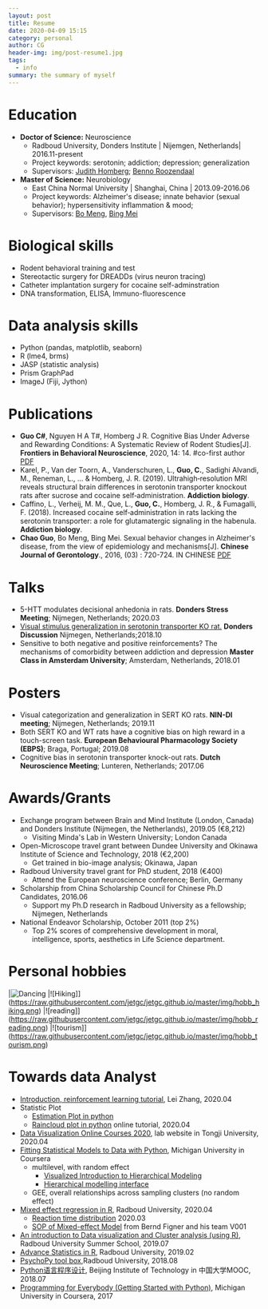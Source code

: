 ```yaml
---
layout: post
title: Resume
date: 2020-04-09 15:15
category: personal
author: CG
header-img: img/post-resume1.jpg
tags: 
  - info
summary: the summary of myself
---
```



# Education

- **Doctor of Science:** Neuroscience
  - Radboud University, Donders Institute | Nijemgen, Netherlands| 2016.11-present
  - Project keywords: serotonin; addiction; depression; generalization
  - Supervisors: [Judith Homberg](https://scholar.google.nl/citations?user=Jgcv9CQAAAAJ&hl=nl); [Benno Roozendaal](https://www.researchgate.net/profile/Benno_Roozendaal)
- **Master of Science:** Neurobiology
  - East China Normal University | Shanghai, China | 2013.09-2016.06
  - Project keywords: Alzheimer's disease; innate behavior (sexual behavior); hypersensitivity inflammation & mood;
  - Supervisors: [Bo Meng](https://www.researchgate.net/profile/Bo_Meng16), [Bing Mei](http://english.ecnu.edu.cn/_t89/1746/list.htm)


# Biological skills
- Rodent behavioral training and test
- Stereotactic surgery for DREADDs (virus neuron tracing)
- Catheter implantation surgery for cocaine self-adminstration
- DNA transformation, ELISA, Immuno-fluorescence
  
# Data analysis skills
- Python (pandas, matplotlib, seaborn)
- R (lme4, brms)
- JASP (statistic analysis)
- Prism GraphPad
- ImageJ (Fiji, Jython)
  
# Publications
- **Guo C#**, Nguyen H A T#,  Homberg J R. Cognitive Bias Under Adverse and Rewarding Conditions: A Systematic Review of Rodent Studies[J]. **Frontiers in Behavioral Neuroscience**, 2020, 14: 14. #co-first author [PDF](https://raw.githubusercontent.com/jetgc/jetgc.github.io/master/pdf/2020_cguo_Cognitive_Bias.pdf)
- Karel, P., Van der Toorn, A., Vanderschuren, L., **Guo, C.**, Sadighi Alvandi, M., Reneman, L., ... & Homberg, J. R. (2019). Ultrahigh‐resolution MRI reveals structural brain differences in serotonin transporter knockout rats after sucrose and cocaine self‐administration. **Addiction biology**.
- Caffino, L., Verheij, M. M., Que, L., **Guo, C.**, Homberg, J. R., & Fumagalli, F. (2018). Increased cocaine self‐administration in rats lacking the serotonin transporter: a role for glutamatergic signaling in the habenula. **Addiction biology**.
- **Chao Guo**, Bo Meng, Bing Mei. Sexual behavior changes in Alzheimer's disease, from the view of epidemiology and mechanisms[J]. **Chinese Journal of Gerontology**., 2016, (03) : 720-724. IN CHINESE [PDF](https://raw.githubusercontent.com/jetgc/jetgc.github.io/master/pdf/cguo-阿尔茨海默症伴性行为紊乱的相关研究进展.pdf)


# Talks
- 5-HTT modulates decisional anhedonia in rats. **Donders Stress Meeting**; Nijmegen, Netherlands; 2020.03
- [Visual stimulus generalization in serotonin transporter KO rat.](https://www.ru.nl/dondersdiscussions/previous-events/dd2018/program/parallel-sessions/parallel-session-1/) **Donders Discussion** Nijmegen, Netherlands;2018.10 
- Sensitive to both negative and positive reinforcements? The mechanisms of comorbidity between addiction and depression **Master Class in Amsterdam University**; Amsterdam, Netherlands, 2018.01

# Posters
- Visual categorization and generalization in SERT KO rats. **NIN-DI meeting**; Nijmegen, Netherlands; 2019.11
- Both SERT KO and WT rats have a cognitive bias on high reward in a touch-screen task. **European Behavioural Pharmacology Society (EBPS)**; Braga, Portugal; 2019.08
- Cognitive bias in serotonin transporter knock-out rats. **Dutch Neuroscience Meeting**; Lunteren, Netherlands; 2017.06

# Awards/Grants
- Exchange program between Brain and Mind Institute (London, Canada) and Donders Institute (Nijmegen, the Netherlands), 2019.05 (€8,212)
  - Visiting Minda's Lab in Western University; London Canada
- Open-Microscope travel grant between Dundee University and Okinawa Institute of Science and Technology, 2018 (€2,200)
  - Get trained in bio-image analysis; Okinawa, Japan
- Radboud University travel grant for PhD student, 2018 (‎€400)
  - Attend the European neuroscience conference; Berlin, Germany
- Scholarship from China Scholarship Council for Chinese Ph.D Candidates, 2016.06 
  - Support my Ph.D research in Radboud University as a fellowship; Nijmegen, Netherlands
- National Endeavor Scholarship, October 2011 (top 2%)
  - Top 2% scores of comprehensive development in moral, intelligence, sports, aesthetics in Life Science department.

# Personal hobbies
|![Dancing](https://raw.githubusercontent.com/jetgc/jetgc.github.io/master/img/hobb_dancing.png) |![Hiking]](https://raw.githubusercontent.com/jetgc/jetgc.github.io/master/img/hobb_hiking.png) |![reading]](https://raw.githubusercontent.com/jetgc/jetgc.github.io/master/img/hobb_reading.png) |![tourism]](https://raw.githubusercontent.com/jetgc/jetgc.github.io/master/img/hobb_tourism.png)

# Towards data Analyst

- [Introduction, reinforcement learning tutorial](https://github.com/lei-zhang/RL_tutorial_webinar), Lei Zhang, 2020.04
- Statistic Plot
  - [Estimation Plot in python](https://acclab.github.io/DABEST-python-docs/tutorial.html)
  - [Raincloud plot in python](https://github.com/RainCloudPlots/RainCloudPlots/tree/master/tutorial_python) online tutorial, 2020.04
- [Data Visualization Online Courses 2020](https://idvxlab.com/teaching.html), lab website in Tongji University, 2020.04
- [Fitting Statistical Models to Data with Python](https://www.coursera.org/learn/fitting-statistical-models-data-python/home/info), Michigan University in Coursera
  - multilevel, with random effect
    - [Visualized Introduction to Hierarchical Modeling](http://mfviz.com/hierarchical-models/)
    - [Hierarchical modelling interface](https://calpolystat3.shinyapps.io/Hierarchical_Models/)
  - GEE, overall relationships across sampling clusters (no random effect)
- [Mixed effect regression in R](https://brightspace.ru.nl/d2l/home/93862), Radboud University, 2020.04
  - [Reaction time distribution](https://lindeloev.shinyapps.io/shiny-rt/) 2020.03
  - [SOP of Mixed-effect Model](http://decision-lab.org/people/) from Bernd Figner and his team V001
- [An introduction to Data visualization and Cluster analysis (using R)](https://brightspace.ru.nl/d2l/home/75100), Radboud University Summer School, 2019.07
- [Advance Statistics in R](https://brightspace.ru.nl/d2l/home/17033), Radboud University, 2019.02
- [PsychoPy tool box](https://www.socsci.ru.nl/wilberth/nocms/psychopy/print.php),Radboud University, 2018.08
- [Python语言程序设计](http://www.icourse163.org/course/BIT-268001?tid=1002788003), Beijing Institute of Technology in 中国大学MOOC, 2018.07
- [Programming for Everybody (Getting Started with Python)](https://www.coursera.org/specializations/python), Michigan University in Coursera, 2017

